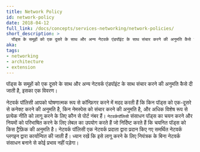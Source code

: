 ```yaml
---
title: Network Policy
id: network-policy
date: 2018-04-12
full_link: /docs/concepts/services-networking/network-policies/
short_description: >
  पॉड्स के समूहों को एक दूसरे के साथ और अन्य नेटवर्क एंडपॉइंट के साथ संचार करने की अनुमति कैसे दी जाती है, इसका एक विवरण।
aka: 
tags:
- networking
- architecture
- extension
---
```

 पॉड्स के समूहों को एक दूसरे के साथ और अन्य नेटवर्क एंडपॉइंट के साथ संचार करने की अनुमति कैसे दी जाती है, इसका एक विवरण।

<!--more--> 

नेटवर्क पॉलिसी आपको घोषणात्मक रूप से कॉन्फ़िगर करने में मदद करती हैं कि किन पॉड्स को एक-दूसरे से कनेक्ट करने की अनुमति है, किन नेमस्पेस को संचार करने की अनुमति है, और अधिक विशेष रूप से प्रत्येक नीति को लागू करने के लिए कौन से पोर्ट नंबर हैं। `नेटवर्कपॉलिसी` संसाधन पॉड्स का चयन करने और नियमों को परिभाषित करने के लिए लेबल का उपयोग करते हैं जो निर्दिष्ट करते हैं कि चयनित पॉड्स को किस ट्रैफ़िक की अनुमति है। नेटवर्क पॉलिसी एक नेटवर्क प्रदाता द्वारा प्रदान किए गए समर्थित नेटवर्क प्लगइन द्वारा कार्यान्वित की जाती हैं। ध्यान रखें कि इसे लागू करने के लिए नियंत्रक के बिना नेटवर्क संसाधन बनाने से कोई प्रभाव नहीं पड़ेगा।